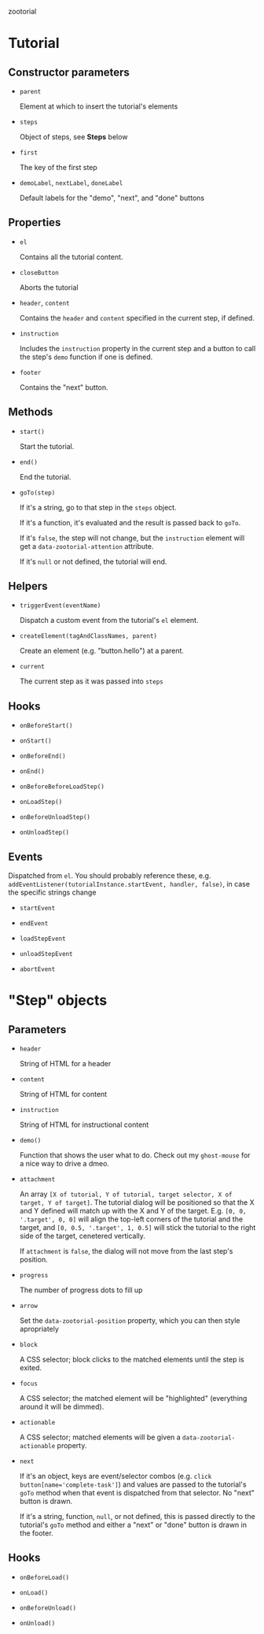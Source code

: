 zootorial

Tutorial
========

Constructor parameters
----------------------

* `parent`

    Element at which to insert the tutorial's elements

* `steps`

    Object of steps, see **Steps** below

* `first`

    The key of the first step

* `demoLabel`, `nextLabel`, `doneLabel`

    Default labels for the "demo", "next", and "done" buttons

Properties
----------

* `el`

    Contains all the tutorial content.

* `closeButton`

    Aborts the tutorial

* `header`, `content`

    Contains the `header` and `content` specified in the current step, if defined.

* `instruction`

    Includes the `instruction` property in the current step and a button to call the step's `demo` function if one is defined.

* `footer`

    Contains the "next" button.

Methods
-------

* `start()`

    Start the tutorial.

* `end()`

    End the tutorial.

* `goTo(step)`

    If it's a string, go to that step in the `steps` object.

    If it's a function, it's evaluated and the result is passed back to `goTo`.

    If it's `false`, the step will not change, but the `instruction` element will get a `data-zootorial-attention` attribute.

    If it's `null` or not defined, the tutorial will end.

Helpers
-------

* `triggerEvent(eventName)`

    Dispatch a custom event from the tutorial's `el` element.

* `createElement(tagAndClassNames, parent)`

    Create an element (e.g. "button.hello") at a parent.

* `current`

    The current step as it was passed into `steps`

Hooks
-----

* `onBeforeStart()`

* `onStart()`

* `onBeforeEnd()`

* `onEnd()`

* `onBeforeBeforeLoadStep()`

* `onLoadStep()`

* `onBeforeUnloadStep()`

* `onUnloadStep()`

Events
------

Dispatched from `el`. You should probably reference these, e.g. `addEventListener(tutorialInstance.startEvent, handler, false)`, in case the specific strings change

* `startEvent`

* `endEvent`

* `loadStepEvent`

* `unloadStepEvent`

* `abortEvent`


"Step" objects
==============

Parameters
----------

* `header`

    String of HTML for a header

* `content`

    String of HTML for content

* `instruction`

    String of HTML for instructional content

* `demo()`

    Function that shows the user what to do. Check out my `ghost-mouse` for a nice way to drive a dmeo.

* `attachment`

    An array `[X of tutorial, Y of tutorial, target selector, X of target, Y of target]`. The tutorial dialog will be positioned so that the X and Y defined will match up with the X and Y of the target. E.g. `[0, 0, '.target', 0, 0]` will align the top-left corners of the tutorial and the target, and `[0, 0.5, '.target', 1, 0.5]` will stick the tutorial to the right side of the target, cenetered vertically.

    If `attachment` is `false`, the dialog will not move from the last step's position.

* `progress`

    The number of progress dots to fill up

* `arrow`

    Set the `data-zootorial-position` property, which you can then style apropriately

* `block`

    A CSS selector; block clicks to the matched elements until the step is exited.

* `focus`

    A CSS selector; the matched element will be "highlighted" (everything around it will be dimmed).

* `actionable`

    A CSS selector; matched elements will be given a `data-zootorial-actionable` property.

* `next`

    If it's an object, keys are event/selector combos (e.g. `click button[name='complete-task']`) and values are passed to the tutorial's `goTo` method when that event is dispatched from that selector. No "next" button is drawn.

    If it's a string, function, `null`, or not defined, this is passed directly to the tutorial's `goTo` method and either a "next" or "done" button is drawn in the footer.

Hooks
-----

* `onBeforeLoad()`

* `onLoad()`

* `onBeforeUnload()`

* `onUnload()`
